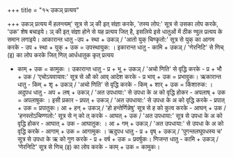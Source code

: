 +++
title = "१५ उकञ् प्रत्यय"

+++
उकञ् प्रत्यय में हलन्त्यम्' सूत्र से ञ् की इत् संज्ञा करके, 'तस्य लोप:' सूत्र से उसका लोप करके, 'उक' शेष बचाइये। ञ् की इत् संज्ञा होने से यह प्रत्यय जित् है, इसलिये इसे धातुओं में ठीक ण्वुल प्रत्यय के समान लगाइये।
आकारान्त धातु -उप + स्था + उकञ् / 'आतो युक् चिण्कृतो:' सूत्र से युक् का आगम करके - उप + स्था + युक् + उक = उपस्थायुक: ।
इकारान्त धातु - कामि + उकञ् / 'णेरनिटि' से णिच् (इ) का लोप करके
जित् णित् आर्धधातुक कृत् प्रत्यय
- काम् + उक = कामुकः ।
उकारान्त धातु - प्र + भू + उकञ् / 'अचो णिति' से वृद्धि करके - प्र + भौ + उक / ‘एचोऽयवायाव:' सूत्र से औ को आव् आदेश करके - प्र भाव् + उक = प्रभावुकः।
ऋकारान्त धातु - किम् + शृ + उकञ् / 'अचो णिति' से वृद्धि करके - किम् + शार् + उक = किंशारुक: ।
अदुपध धातु - अप + लष् + उकञ् / 'अत उपधाया:' से उपधा के अ को वृद्धि होकर - अपलाष् + उक = अपलाषुकः । इसी प्रकार - प्रपत् + उकञ् / 'अत उपधाया:' से उपधा के अ को वृद्धि करके - प्रपात् + उक = प्रपातुकः।
आ + हन् + उकञ् / 'हो हन्तेर्णिन्नेषु' सूत्र से ह को कुत्व करके - आघन् + उक / 'हनस्तोऽचिण्णलो:' सूत्र से न् को त् करके - आघत् + उक / 'अत उपधाया:' सूत्र से उपधा के अ को वृद्धि होकर - आघात् + उक - आघातुक: । आ + गम् + उकञ् / 'अत उपधाया:' से उपधा के अ को वृद्धि करके - आगाम् + उक = आगामुकः ।
ऋदुपध धातु - प्र + वृष् + उकञ् / 'पुगन्तलघूपधस्य च' सूत्र से उपधा के ऋ को गुण करके - प्र + वर्ष + उक = प्रवर्षुकः।
णिजन्त धातु - कामि + उकञ् / ‘णेरनिटि' सूत्र से णिच् (इ) का लोप करके - काम् + उक = कामुकः।